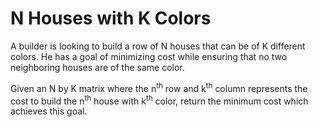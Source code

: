 ﻿# N Houses with K Colors
A builder is looking to build a row of N houses that can be of K different colors. He has a goal of minimizing cost while ensuring that no two neighboring houses are of the same color.

Given an N by K matrix where the n<sup>th</sup> row and k<sup>th</sup> column represents the cost to build the n<sup>th</sup> house with k<sup>th</sup> color, return the minimum cost which achieves this goal.